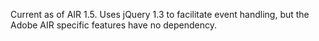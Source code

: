 Current as of AIR 1.5.  Uses jQuery 1.3 to facilitate event handling, but the Adobe AIR specific features have no dependency.